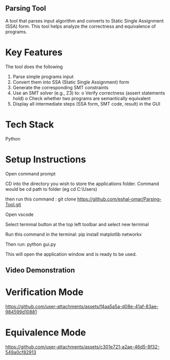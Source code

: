 ## Parsing Tool
A tool that parses input algorithm and converts to Static Single Assignment (SSA) form. This tool helps analyze the correctness and equivalence of programs.

# Key Features
The tool does the following 
1. Parse simple programs input
2. Convert them into SSA (Static Single Assignment) form
3. Generate the corresponding SMT constraints
4. Use an SMT solver (e.g., Z3) to:
o Verify correctness (assert statements hold)
o Check whether two programs are semantically equivalent
5. Display all intermediate steps (SSA form, SMT code, result) in the GUI

# Tech Stack
Python

# Setup Instructions
Open command prompt

CD into the directory you wish to store the applications folder. Command would be cd path to folder (eg cd C:\Users)

then run this command : git clone https://github.com/eshal-omar/Parsing-Tool.git

Open vscode

Select terminal button at the top left toolbar and select new terminal

Run this command in the terminal: pip install matplotlib networkx

Then run: python gui.py

This will open the application window and is ready to be used.


## Video Demonstration

# Verification Mode

https://github.com/user-attachments/assets/f4aa5a5a-d08e-41af-83ae-984599d10881


# Equivalence Mode 
https://github.com/user-attachments/assets/c301e721-a2ae-46d5-8f32-549a0cf82913


